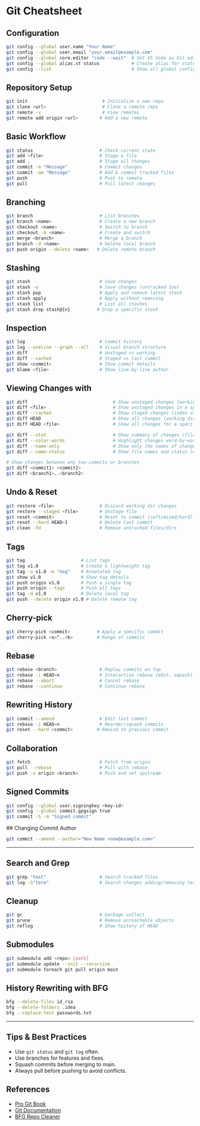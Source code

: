 
# Git Cheatsheet

## Configuration

```bash
git config --global user.name "Your Name"
git config --global user.email "your.email@example.com"
git config --global core.editor "code --wait"  # Set VS Code as Git editor
git config --global alias.st status            # Create alias for status
git config --list                              # Show all global configs
```

## Repository Setup

```bash
git init                            # Initialize a new repo
git clone <url>                     # Clone a remote repo
git remote -v                       # View remotes
git remote add origin <url>        # Add a new remote
```

## Basic Workflow

```bash
git status                         # Check current state
git add <file>                     # Stage a file
git add .                          # Stage all changes
git commit -m "Message"            # Commit changes
git commit -am "Message"           # Add & commit tracked files
git push                           # Push to remote
git pull                           # Pull latest changes
```

## Branching

```bash
git branch                         # List branches
git branch <name>                  # Create a new branch
git checkout <name>                # Switch to branch
git checkout -b <name>             # Create and switch
git merge <branch>                 # Merge a branch
git branch -d <name>               # Delete local branch
git push origin --delete <name>   # Delete remote branch
```

## Stashing

```bash
git stash                          # Save changes
git stash -u                       # Save changes (untracked too)
git stash pop                      # Apply and remove latest stash
git stash apply                    # Apply without removing
git stash list                     # List all stashes
git stash drop stash@{n}          # Drop a specific stash
```

## Inspection

```bash
git log                            # Commit history
git log --oneline --graph --all    # Visual branch structure
git diff                           # Unstaged vs working
git diff --cached                  # Staged vs last commit
git show <commit>                  # Show commit details
git blame <file>                   # Show line-by-line author
```

## Viewing Changes with

```bash
git diff                                # Show unstaged changes (working directory vs index)
git diff <file>                         # Show unstaged changes in a specific file
git diff --cached                       # Show staged changes (index vs last commit)
git diff HEAD                           # Show all changes (working directory vs last commit)
git diff HEAD <file>                    # Show all changes for a specific file

git diff --stat                         # Show summary of changes (file list, insertions/deletions)
git diff --color-words                  # Highlight changes word-by-word (instead of line-by-line)
git diff --name-only                    # Show only the names of changed files
git diff --name-status                  # Show file names and status (Added/Modified/Deleted)

# Show changes between any two commits or branches
git diff <commit1> <commit2>
git diff <branch1>..<branch2>
```

## Undo & Reset

```bash
git restore <file>                 # Discard working dir changes
git restore --staged <file>        # Unstage file
git reset <commit>                 # Reset to commit (soft/mixed/hard)
git reset --hard HEAD~1            # Delete last commit
git clean -fd                      # Remove untracked files/dirs
```

## Tags

```bash
git tag                     # List tags
git tag v1.0                # Create a lightweight tag
git tag -a v1.0 -m "msg"    # Annotated tag
git show v1.0               # Show tag details
git push origin v1.0        # Push a single tag
git push origin --tags      # Push all tags
git tag -d v1.0             # Delete local tag
git push --delete origin v1.0 # Delete remote tag
```

## Cherry-pick

```bash
git cherry-pick <commit>          # Apply a specific commit
git cherry-pick <a>^..<b>         # Range of commits
```

## Rebase

```bash
git rebase <branch>                # Replay commits on top
git rebase -i HEAD~n               # Interactive rebase (edit, squash)
git rebase --abort                 # Cancel rebase
git rebase --continue              # Continue rebase
```

## Rewriting History

```bash
git commit --amend                 # Edit last commit
git rebase -i HEAD~n               # Reorder/squash commits
git reset --hard <commit>         # Rewind to previous commit
```

## Collaboration

```bash
git fetch                          # Fetch from origin
git pull --rebase                  # Pull with rebase
git push -u origin <branch>        # Push and set upstream
```

## Signed Commits

```bash
git config --global user.signingkey <key-id>
git config --global commit.gpgsign true
git commit -S -m "Signed commit"
```

##️ Changing Commit Author

```bash
git commit --amend --author="New Name <new@example.com>"
```

---

## Search and Grep

```bash
git grep "text"                    # Search tracked files
git log -S"term"                   # Search changes adding/removing term
```

## Cleanup

```bash
git gc                             # Garbage collect
git prune                          # Remove unreachable objects
git reflog                         # Show history of HEAD
```

## Submodules

```bash
git submodule add <repo> [path]
git submodule update --init --recursive
git submodule foreach git pull origin main
```

## History Rewriting with BFG

```bash
bfg --delete-files id_rsa
bfg --delete-folders .idea
bfg --replace-text passwords.txt
```

---

## Tips & Best Practices

- Use `git status` and `git log` often.
- Use branches for features and fixes.
- Squash commits before merging to main.
- Always pull before pushing to avoid conflicts.

## References

- [Pro Git Book](https://git-scm.com/book/en/v2)
- [Git Documentation](https://git-scm.com/docs)
- [BFG Repo Cleaner](https://rtyley.github.io/bfg-repo-cleaner/)
